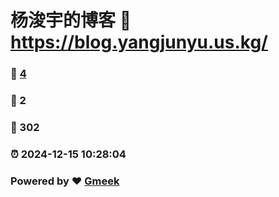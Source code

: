 # 杨浚宇的博客 :link: https://blog.yangjunyu.us.kg/ 
### :page_facing_up: [4](https://blog.yangjunyu.us.kg//tag.html) 
### :speech_balloon: 2 
### :hibiscus: 302 
### :alarm_clock: 2024-12-15 10:28:04 
### Powered by :heart: [Gmeek](https://github.com/Meekdai/Gmeek)
